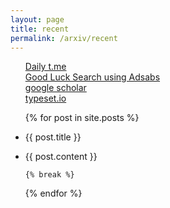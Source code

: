 ```yaml
---
layout: page
title: recent
permalink: /arxiv/recent
---
```

 
 <ul class="listing">


<a href="https://jinhong-park.github.io/t_me"> Daily t.me </a> 
<br>
<a href="#" onclick="window.open('https://ui.adsabs.harvard.edu', '_blank', 'width=1000,height=600');"> Good Luck Search using Adsabs </a>
<br>
<a href="#" onclick="window.open('https://scholar.google.com', '_blank', 'width=1000,height=600');"> google scholar </a>
<br>
<a href="#" onclick="window.open('https://typeset.io', '_blank', 'width=1000,height=600');"> typeset.io </a>


 {% for post in site.posts %}

<li class="listing-seperator"><p>{{ post.title }}</p></li>

   <li class="listing-item">
           {{ post.content }}
   </li>
    
    {% break %}
    
 {% endfor %}
 </ul>
  
